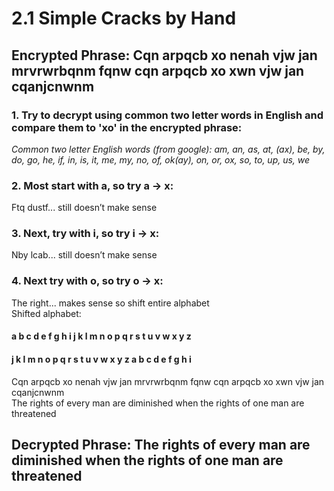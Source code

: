 # 2.1 Simple Cracks by Hand
## Encrypted Phrase: Cqn arpqcb xo nenah vjw jan mrvrwrbqnm fqnw cqn arpqcb xo xwn vjw jan cqanjcnwnm

### 1. Try to decrypt using common two letter words in English and compare them to 'xo' in the encrypted phrase:  
   *Common two letter English words (from google): ​​am, an, as, at, (ax), be, by, do, go, he, if, in, is, it, me, my, no, of, ok(ay), on, or, ox, so, to, up, us, we*

### 2. Most start with a, so try a → x:
Ftq dustf... still doesn’t make sense

### 3. Next, try with i, so try i → x: 
Nby lcab... still doesn’t make sense

### 4. Next try with o, so try o → x:
The right... makes sense so shift entire alphabet  
Shifted alphabet:

#### a  b  c  d  e  f  g  h  i  j  k  l  m  n  o  p  q  r  s  t  u  v  w  x  y  z
#### j  k  l  m  n  o  p  q  r  s  t  u  v  w  x  y  z  a  b  c  d  e  f  g  h  i

Cqn arpqcb xo nenah vjw jan mrvrwrbqnm fqnw cqn arpqcb xo xwn vjw jan cqanjcnwnm  
The rights of every man are diminished when the rights of one man are threatened
## Decrypted Phrase: The rights of every man are diminished when the rights of one man are threatened
